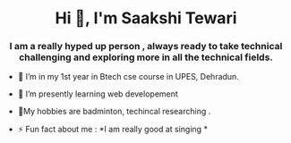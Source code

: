 <h1 align="center">Hi 👋, I'm Saakshi Tewari </h1>
<h3 align="center"> I am a really hyped up person , always ready to take technical challenging and exploring more in all the technical fields. </h3>

- 🔭 I’m in my 1st  year in Btech cse  course in UPES, Dehradun.
- 🌱 I’m presently learning  web developement 
- 💬My hobbies are badminton, techincal researching .

- ⚡ Fun fact about me :   *I am really good at singing *
